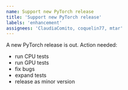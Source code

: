 ```yaml
---
name: Support new PyTorch release
title: 'Support new PyTorch release'
labels: 'enhancement'
assignees: 'ClaudiaComito, coquelin77, mtar'
---
```


A new PyTorch release is out. Action needed:

- run CPU tests
- run GPU tests
- fix bugs
- expand tests
- release as minor version
